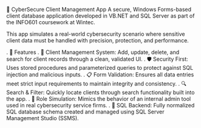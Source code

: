 🔐 CyberSecure Client Management App
A secure, Windows Forms-based client database application developed in VB.NET and SQL Server as part of the INFO601 coursework at Wintec.

This app simulates a real-world cybersecurity scenario where sensitive client data must be handled with precision, protection, and performance.

. 🎯 Features
. 🧱 Client Management System: Add, update, delete, and search for client records through a clean, validated UI.
. 🛡️ Security First: Uses stored procedures and parameterized queries to protect against SQL injection and malicious inputs.
. 📋 Form Validation: Ensures all data entries meet strict input requirements to maintain integrity and consistency.
. 🔍 Search & Filter: Quickly locate clients through search functionality built into the app.
. 🧠 Role Simulation: Mimics the behavior of an internal admin tool used in real cybersecurity service firms.
. 💾 SQL Backend: Fully normalized SQL database schema created and managed using SQL Server Management Studio (SSMS).
